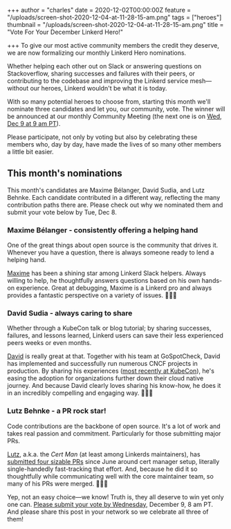 +++
author = "charles"
date = 2020-12-02T00:00:00Z
feature = "/uploads/screen-shot-2020-12-04-at-11-28-15-am.png"
tags = ["heroes"]
thumbnail = "/uploads/screen-shot-2020-12-04-at-11-28-15-am.png"
title = "Vote For Your December Linkerd Hero!"

+++
To give our most active community members the credit they deserve, we are now formalizing our monthly Linkerd Hero nominations.

Whether helping each other out on Slack or answering questions on Stackoverflow, sharing successes and failures with their peers, or contributing to the codebase and improving the Linkerd service mesh—without our heroes, Linkerd wouldn't be what it is today.

With so many potential heroes to choose from, starting this month we'll nominate three candidates and let you, our community, vote. The winner will be announced at our monthly Community Meeting (the next one is on [Wed, Dec 9 at 9 am PT](https://community.cncf.io/events/details/cncf-linkerd-online-community-meetup-presents-december-linkerd-online-community-meetup/)).

Please participate, not only by voting but also by celebrating these members who, day by day, have made the lives of so many other members a little bit easier.

## **This month's nominations**

This month's candidates are Maxime Bélanger, David Sudia, and Lutz Behnke. Each candidate contributed in a different way, reflecting the many contribution paths there are. Please check out why we nominated them and submit your vote below by Tue, Dec 8.

### Maxime Bélanger - consistently offering a helping hand

One of the great things about open source is the community that drives it. Whenever you have a question, there is always someone ready to lend a helping hand.

[Maxime](https://www.linkedin.com/in/maximeb/) has been a shining star among Linkerd Slack helpers. Always willing to help, he thoughtfully answers questions based on his own hands-on experience. Great at debugging, Maxime is a Linkerd pro and always provides a fantastic perspective on a variety of issues. 👏👏👏

### David Sudia - always caring to share

Whether through a KubeCon talk or blog tutorial; by sharing successes, failures, and lessons learned, Linkerd users can save their less experienced peers weeks or even months.

[David](https://www.linkedin.com/in/davidsudia/) is really great at that. Together with his team at GoSpotCheck, David has implemented and successfully run numerous CNCF projects in production. By sharing his experiences ([most recently at KubeCon](https://buoyant.io/resources/building-an-internal-platform-with-cncf-tools/)), he's easing the adoption for organizations further down their cloud native journey. And because David clearly loves sharing his know-how, he does it in an incredibly compelling and engaging way. 👏👏👏

### Lutz Behnke - a PR rock star!

Code contributions are the backbone of open source. It's a lot of work and takes real passion and commitment. Particularly for those submitting major PRs.

[Lutz](https://www.linkedin.com/in/lutz-behnke-096a19/), a.k.a. the _Cert Man_ (at least among Linkerds maintainers), has [submitted four sizable PRs](https://github.com/linkerd/linkerd2/pulls?q=is%3Apr+author%3Acypherfox+is%3Aclosed) since June around cert manager setup, literally single-handedly fast-tracking that effort. And, because he did it so thoughtfully while communicating well with the core maintainer team, so many of his PRs were merged. 👏👏👏

Yep, not an easy choice—we know! Truth is, they all deserve to win yet only one can. [Please submit your vote by Wednesday](https://docs.google.com/forms/d/e/1FAIpQLSfrJFZSbcN94zuY18BvPorfB-sHE66dRl7rlq8jSq1BZnefog/viewform), December 9, 8 am PT. And please share this post in your network so we celebrate all three of them!
